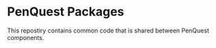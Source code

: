 # PenQuest Packages

This repostiry contains common code that is shared between PenQuest components.